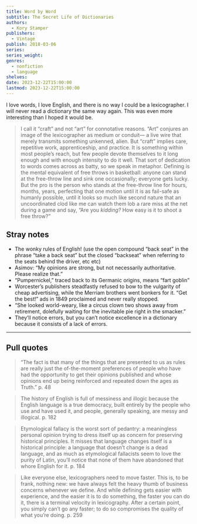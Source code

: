 ```yaml
---
title: Word by Word
subtitle: The Secret Life of Dictionaries
authors:
  - Kory Stamper
publishers:
  - Vintage
publish: 2018-03-06
series: 
series_weight: 
genres:
  - nonfiction
  - language
shelves: 
date: 2023-12-22T15:00:00
lastmod: 2023-12-22T15:00:00
---
```

I love words, I love English, and there is no way I could be a lexicographer. I will never read a dictionary the same way again. This was even more interesting than I hoped it would be.

> I call it “craft” and not “art” for connotative reasons. “Art” conjures an image of the lexicographer as medium or conduit— a live wire that merely transmits something unkenned, alien. But “craft” implies care, repetitive work, apprenticeship, and practice. It is something within most people’s reach, but few people devote themselves to it long enough and with enough intensity to do it well. That sort of dedication to words comes across as batty, so we speak in metaphor. Defining is the mental equivalent of free throws in basketball: anyone can stand at the free-throw line and sink one occasionally; everyone gets lucky. But the pro is the person who stands at the free-throw line for hours, months, years, perfecting that one motion until it is as fail-safe as humanly possible, until it looks so much like second nature that an uncoordinated clod like me can watch them lob a rare miss at the net during a game and say, “Are you *kidding?* How easy is it to shoot a free throw?”

## Stray notes

* The wonky rules of English! (use the open compound “back seat” in the phrase “take a back seat” but the closed “backseat” when referring to the seats behind the driver, etc etc)
* Asimov: “My opinions are strong, but not necessarily authoritative. Please realize that.” 
* “Pumpernickel,” traced back to its Germanic origins, means “fart goblin” 
* Worcester’s publishers steadfastly refused to bow to the vulgarity of cheap advertising, while the Merriam brothers went bonkers for it. “Get the best!” ads in 1849 proclaimed and never really stopped. 
* “She looked world-weary, like a circus clown two shows away from retirement, dolefully waiting for the inevitable pie right in the smacker.”
* They’ll notice errors, but you can’t notice excellence in a dictionary because it consists of a lack of errors.

---
## Pull quotes

> “The fact is that many of the things that are presented to us as rules are really just the of-the-moment preferences of people who have had the opportunity to get their opinions published and whose opinions end up being reinforced and repeated down the ages as Truth.” p. 48

> The history of English is full of messiness and illogic because the English language is a true democracy, built entirely by the people who use and have used it, and people, generally speaking, are messy and illogical. p. 182

> Etymological fallacy is the worst sort of pedantry: a meaningless personal opinion trying to dress itself up as concern for preserving historical principles. It misses that language changes itself is a historical principle: a language that doesn’t change is a dead language, and as much as etymological fallacists seem to love the purity of Latin, you’ll notice that none of them have abandoned that whore English for it. p. 184

> Like everyone else, lexicographers need to move faster. This is, to be frank, nothing new: we have always felt the heavy thumb of business concerns whenever we define. And while defining gets easier with experience, and the easier it is to do something, the faster you can do it, there is a terminal velocity in lexicography. After a certain point, you simply can’t go any faster; to do so compromises the quality of what you’re doing. p. 259
